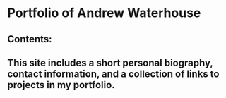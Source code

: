 # Portfolio of Andrew Waterhouse
## Contents:
## This site includes a short personal biography, contact information, and a collection of links to projects in my portfolio.
